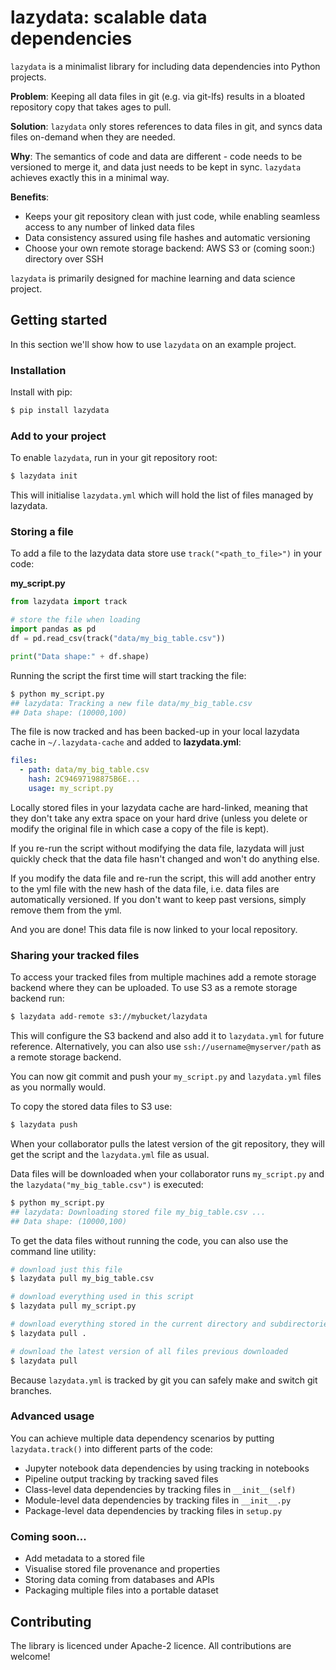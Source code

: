 # lazydata: scalable data dependencies

`lazydata` is a minimalist library for including data dependencies into Python projects. 

**Problem**: Keeping all data files in git (e.g. via git-lfs) results in a bloated repository copy that takes ages to pull.   

**Solution**: `lazydata` only stores references to data files in git, and syncs data files on-demand when they are needed.

**Why**: The semantics of code and data are different - code needs to be versioned to merge it, and data just needs to be kept in sync. `lazydata` achieves exactly this in a minimal way.    

**Benefits**:

- Keeps your git repository clean with just code, while enabling seamless access to any number of linked data files 
- Data consistency assured using file hashes and automatic versioning
- Choose your own remote storage backend: AWS S3 or (coming soon:) directory over SSH

`lazydata` is primarily designed for machine learning and data science project.  

## Getting started 

In this section we'll show how to use `lazydata` on an example project.

### Installation

Install with pip:

```bash
$ pip install lazydata
```

### Add to your project

To enable `lazydata`, run in your git repository root:

```bash
$ lazydata init 
```

This will initialise `lazydata.yml` which will hold the list of files managed by lazydata. 

### Storing a file

To add a file to the lazydata data store use `track("<path_to_file>")` in your code:

**my_script.py**
```python
from lazydata import track

# store the file when loading  
import pandas as pd
df = pd.read_csv(track("data/my_big_table.csv"))

print("Data shape:" + df.shape)

```

Running the script the first time will start tracking the file:

```bash
$ python my_script.py
## lazydata: Tracking a new file data/my_big_table.csv
## Data shape: (10000,100)
```

The file is now tracked and has been backed-up in your local lazydata cache in `~/.lazydata-cache` and added to **lazydata.yml**:
```yaml
files:
  - path: data/my_big_table.csv
    hash: 2C94697198875B6E...
    usage: my_script.py

```

Locally stored files in your lazydata cache are hard-linked, meaning that they don't take any extra space on your hard drive (unless you delete or modify the original file in which case a copy of the file is kept). 

If you re-run the script without modifying the data file, lazydata will just quickly check that the data file hasn't changed and won't do anything else. 

If you modify the data file and re-run the script, this will add another entry to the yml file with the new hash of the data file, i.e. data files are automatically versioned. If you don't want to keep past versions, simply remove them from the yml. 

And you are done! This data file is now linked to your local repository.

### Sharing your tracked files

To access your tracked files from multiple machines add a remote storage backend where they can be uploaded. To use S3 as a remote storage backend run:

```bash
$ lazydata add-remote s3://mybucket/lazydata
```

This will configure the S3 backend and also add it to `lazydata.yml` for future reference. Alternatively, you can also use `ssh://username@myserver/path` as a remote storage backend.

You can now git commit and push your  `my_script.py` and `lazydata.yml` files as you normally would. 
 
To copy the stored data files to S3 use:

```bash
$ lazydata push
```

When your collaborator pulls the latest version of the git repository, they will get the script and the `lazydata.yml` file as usual.  

Data files will be downloaded when your collaborator runs `my_script.py` and the `lazydata("my_big_table.csv")` is executed:

```bash
$ python my_script.py
## lazydata: Downloading stored file my_big_table.csv ...
## Data shape: (10000,100)
``` 

To get the data files without running the code, you can also use the command line utility:

```bash
# download just this file
$ lazydata pull my_big_table.csv

# download everything used in this script
$ lazydata pull my_script.py

# download everything stored in the current directory and subdirectories
$ lazydata pull .

# download the latest version of all files previous downloaded
$ lazydata pull
```

Because `lazydata.yml` is tracked by git you can safely make and switch git branches. 

### Advanced usage

You can achieve multiple data dependency scenarios by putting `lazydata.track()` into different parts of the code:

- Jupyter notebook data dependencies by using tracking in notebooks
- Pipeline output tracking by tracking saved files 
- Class-level data dependencies by tracking files in `__init__(self)`
- Module-level data dependencies by tracking files in `__init__.py`
- Package-level data dependencies by tracking files in `setup.py` 

### Coming soon... 

- Add metadata to a stored file
- Visualise stored file provenance and properties
- Storing data coming from databases and APIs
- Packaging multiple files into a portable dataset

## Contributing

The library is licenced under Apache-2 licence. All contributions are welcome!
   